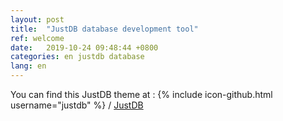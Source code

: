 ```yaml
---
layout: post
title:  "JustDB database development tool"
ref: welcome
date:   2019-10-24 09:48:44 +0800
categories: en justdb database
lang: en
---
```

You can find this JustDB theme at :
{% include icon-github.html username="justdb" %} /
[JustDB](https://github.com/justdb/)
